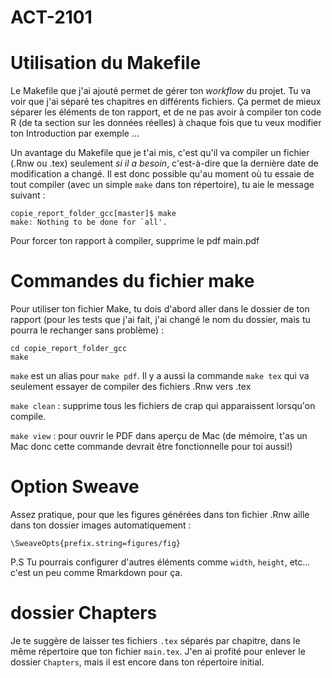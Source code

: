 # ACT-2101



# Utilisation du Makefile
Le Makefile que j'ai ajouté permet de gérer ton *workflow* du projet. Tu va voir que j'ai séparé tes chapitres en différents fichiers. Ça permet de mieux séparer les éléments de ton rapport, et de ne pas avoir à compiler ton code R (de ta section sur les données réelles) à chaque fois que tu veux modifier ton Introduction par exemple ...

Un avantage du Makefile que je t'ai mis, c'est qu'il va compiler un fichier (.Rnw ou .tex) seulement *si il a besoin*, c'est-à-dire que la dernière date de modification a changé. Il est donc possible qu'au moment où tu essaie de tout compiler (avec un simple `make` dans ton répertoire), tu aie le message suivant : 
```
copie_report_folder_gcc[master]$ make
make: Nothing to be done for `all'.
```

Pour forcer ton rapport à compiler, supprime le pdf main.pdf

# Commandes du fichier make
Pour utiliser ton fichier Make, tu dois d'abord aller dans le dossier de ton rapport (pour les tests que j'ai fait, j'ai changé le nom du dossier, mais tu pourra le rechanger sans problème) : 
```
cd copie_report_folder_gcc
make
```
`make` est un alias pour `make pdf`. Il y a aussi la commande `make tex` qui va seulement essayer de compiler des fichiers .Rnw vers .tex

`make clean` : supprime tous les fichiers de crap qui apparaissent lorsqu'on compile.

`make view` : pour ouvrir le PDF dans aperçu de Mac (de mémoire, t'as un Mac donc cette commande devrait être fonctionnelle pour toi aussi!)




# Option Sweave
Assez pratique, pour que les figures générées dans ton fichier .Rnw aille dans ton dossier images automatiquement : 
```
\SweaveOpts{prefix.string=figures/fig}
```
P.S Tu pourrais configurer d'autres éléments comme `width`, `height`, etc... c'est un peu comme Rmarkdown pour ça.





# dossier Chapters
Je te suggère de laisser tes fichiers `.tex` séparés par chapitre, dans le même répertoire que ton fichier `main.tex`. J'en ai profité pour enlever le dossier `Chapters`, mais il est encore dans ton répertoire initial.